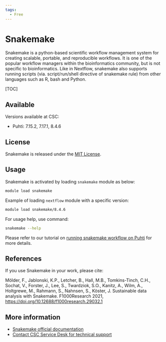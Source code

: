 ```yaml
---
tags:
  - Free
---
```


# Snakemake

Snakemake is a python-based scientific workflow management system for creating scalable, portable, and reproducible workflows. It is one of 
the popular workflow managers within the bioinformatics community, but
is not specific to bioinformatics. Like in Nextflow, snakemake also supports running scripts (via. script/run/shell directive of snakemake rule) from other languages such as R, bash and Python.

[TOC]

## Available 

Versions available at CSC:

* Puhti: 7.15.2, 7.17.1, 8.4.6

## License

Snakemake is released under the
[MIT License](https://snakemake.readthedocs.io/en/stable/project_info/license.html).

## Usage

Snakemake is activated by loading `snakemake` module as below:

```bash
module load snakemake
```

Example of loading `nextflow` module with a specific version:

```bash
module load snakemake/8.4.6
```

For usage help, use command:

```bash
snakemake --help
```

Please refer to our tutorial on [running snakemake workflow on Puhti](../support/tutorials/snakemake-puhti.md) for more details.


## References

If you use Snakemake in your work, please cite:

Mölder, F., Jablonski, K.P., Letcher, B., Hall, M.B., Tomkins-Tinch, C.H., Sochat, V.,
Forster, J., Lee, S., Twardziok, S.O., Kanitz, A., Wilm, A., Holtgrewe, M., Rahmann, S.,
Nahnsen, S., Köster, J. Sustainable data analysis with Snakemake. F1000Research 2021,
<https://doi.org/10.12688/f1000research.29032.1>

## More information

* [Snakemake official documentation](https://snakemake.readthedocs.io/en/stable/index.html)
* [Contact CSC Service Desk for technical support](../support/contact.md)
